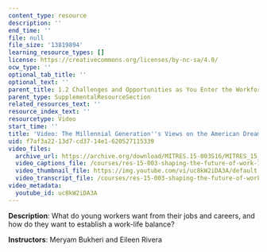 ```yaml
---
content_type: resource
description: ''
end_time: ''
file: null
file_size: '13819894'
learning_resource_types: []
license: https://creativecommons.org/licenses/by-nc-sa/4.0/
ocw_type: ''
optional_tab_title: ''
optional_text: ''
parent_title: 1.2 Challenges and Opportunities as You Enter the Workforce
parent_type: SupplementalResourceSection
related_resources_text: ''
resource_index_text: ''
resourcetype: Video
start_time: ''
title: 'Video: The Millennial Generation''s Views on the American Dream'
uid: f7af3a22-13d7-cd37-14e1-620527115339
video_files:
  archive_url: https://archive.org/download/MITRES.15-003S16/MITRES_15_003S16_1-2-6_360p.mp4
  video_captions_file: /courses/res-15-003-shaping-the-future-of-work-15-662x-spring-2016/7c38c38437345769892032d2dc1c3001_uc8kW2iDA3A.vtt
  video_thumbnail_file: https://img.youtube.com/vi/uc8kW2iDA3A/default.jpg
  video_transcript_file: /courses/res-15-003-shaping-the-future-of-work-15-662x-spring-2016/8107c9a7b7dc3b9a9084c562c1948a30_uc8kW2iDA3A.pdf
video_metadata:
  youtube_id: uc8kW2iDA3A
---
```


**Description**: What do young workers want from their jobs and careers, and how do they want to establish a work-life balance?

**Instructors**: Meryam Bukheri and Eileen Rivera

